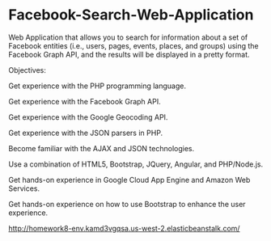 # Facebook-Search-Web-Application
Web Application that allows you to search for information about a set of Facebook entities (i.e., users, pages, events, places, and groups) using the Facebook Graph API, and the results will be displayed in a pretty format.

Objectives:

Get experience with the PHP programming language.

Get experience with the Facebook Graph API.

Get experience with the Google Geocoding API.

Get experience with the JSON parsers in PHP.

Become familiar with the AJAX and JSON technologies.

Use a combination of HTML5, Bootstrap, JQuery, Angular, and PHP/Node.js.

Get hands-on experience in Google Cloud App Engine and Amazon Web Services.

Get hands-on experience on how to use Bootstrap to enhance the user experience.

http://homework8-env.kamd3vgqsa.us-west-2.elasticbeanstalk.com/
